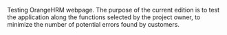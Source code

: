 Testing OrangeHRM webpage.
The purpose of the current edition is to test the application along the functions selected by the project owner, to minimize the number of potential errors found by customers.
